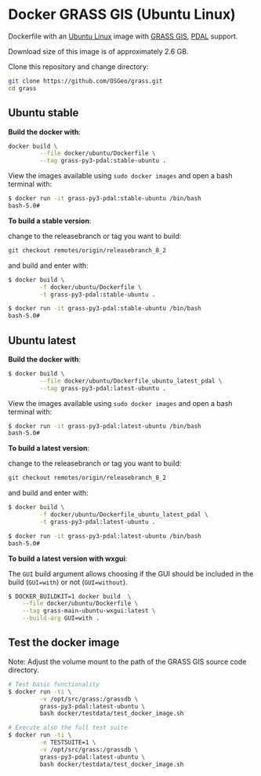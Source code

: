 # Docker GRASS GIS (Ubuntu Linux)

Dockerfile with an [Ubuntu Linux](https://ubuntu.com/) image with
[GRASS GIS](https://grass.osgeo.org/), [PDAL](https://pdal.io) support.

Download size of this image is of approximately 2.6 GB.

Clone this repository and change directory:

```bash
git clone https://github.com/OSGeo/grass.git
cd grass
```

## Ubuntu stable

__Build the docker with__:

```bash
docker build \
         --file docker/ubuntu/Dockerfile \
         --tag grass-py3-pdal:stable-ubuntu .
```

View the images available using `sudo docker images` and open a bash terminal
with:

```bash
$ docker run -it grass-py3-pdal:stable-ubuntu /bin/bash
bash-5.0#
```

__To build a stable version__:

change to the releasebranch or tag you want to build:

```bash
git checkout remotes/origin/releasebranch_8_2
```

and build and enter with:

```bash
$ docker build \
         -f docker/ubuntu/Dockerfile \
         -t grass-py3-pdal:stable-ubuntu .

$ docker run -it grass-py3-pdal:stable-ubuntu /bin/bash
bash-5.0#
```

## Ubuntu latest

__Build the docker with__:

```bash
$ docker build \
         --file docker/ubuntu/Dockerfile_ubuntu_latest_pdal \
         --tag grass-py3-pdal:latest-ubuntu .
```

View the images available using `sudo docker images` and open a bash terminal
with:

```bash
$ docker run -it grass-py3-pdal:latest-ubuntu /bin/bash
bash-5.0#
```

__To build a latest version__:

change to the releasebranch or tag you want to build:

```bash
git checkout remotes/origin/releasebranch_8_2
```

and build and enter with:

```bash
$ docker build \
         -f docker/ubuntu/Dockerfile_ubuntu_latest_pdal \
         -t grass-py3-pdal:latest-ubuntu .

$ docker run -it grass-py3-pdal:latest-ubuntu /bin/bash
bash-5.0#
```

__To build a latest version with wxgui__:

The `GUI` build argument allows choosing if the GUI should
be included in the build (`GUI=with`) or not (`GUI=without`).

```bash
$ DOCKER_BUILDKIT=1 docker build  \
    --file docker/ubuntu/Dockerfile \
    --tag grass-main-ubuntu-wxgui:latest \
    --build-arg GUI=with .
```

## Test the docker image

Note: Adjust the volume mount to the path of the GRASS GIS source code directory.

```bash
# Test basic functionality
$ docker run -ti \
         -v /opt/src/grass:/grassdb \
         grass-py3-pdal:latest-ubuntu \
         bash docker/testdata/test_docker_image.sh

# Execute also the full test suite
$ docker run -ti \
         -e TESTSUITE=1 \
         -v /opt/src/grass:/grassdb \
         grass-py3-pdal:latest-ubuntu \
         bash docker/testdata/test_docker_image.sh
```
